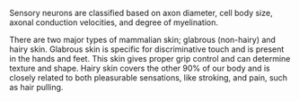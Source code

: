 Sensory neurons are classified based on axon diameter, cell body size, axonal conduction velocities, and degree of myelination.

There are two major types of mammalian skin; glabrous (non-hairy) and hairy skin. Glabrous skin is specific for discriminative touch and is present in the hands and feet. This skin gives proper grip control and can determine texture and shape. Hairy skin covers the other 90% of our body and is closely related to both pleasurable sensations, like stroking, and pain, such as hair pulling.